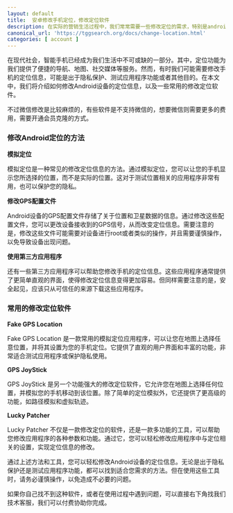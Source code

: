 ```yaml
---
layout: default
title:  安卓修改手机定位，修改定位软件
description: 在实际的营销生活过程中，我们常常需要一些修改定位的需求，特别是android 定位修改需求，陌陌修改定位、小红书修改定位、抖音修改定位、微信&qq修改定位都有需求，因此找到一款能修改定位的软件是非常重要的，那么这种软件去哪里找呢？
canonical_url: 'https://tggsearch.org/docs/change-location.html'
categories: [ account ]
---
```

在现代社会，智能手机已经成为我们生活中不可或缺的一部分。其中，定位功能为我们提供了便捷的导航、地图、社交媒体等服务。然而，有时我们可能需要修改手机的定位信息，可能是出于隐私保护、测试应用程序功能或者其他目的。在本文中，我们将介绍如何修改Android设备的定位信息，以及一些常用的修改定位软件。

不过微信修改是比较麻烦的，有些软件是不支持微信的，想要微信则需要更多的费用，需要开通会员克隆的方式。

### 修改Android定位的方法
**模拟定位**

模拟定位是一种常见的修改定位信息的方法。通过模拟定位，您可以让您的手机显示您所选择的位置，而不是实际的位置。这对于测试位置相关的应用程序非常有用，也可以保护您的隐私。

**修改GPS配置文件**

Android设备的GPS配置文件存储了关于位置和卫星数据的信息。通过修改这些配置文件，您可以更改设备接收到的GPS信号，从而改变定位信息。需要注意的是，修改这些文件可能需要对设备进行root或者类似的操作，并且需要谨慎操作，以免导致设备出现问题。

**使用第三方应用程序**

还有一些第三方应用程序可以帮助您修改手机的定位信息。这些应用程序通常提供了更简单直观的界面，使得修改定位信息变得更加容易。但同样需要注意的是，安全起见，应该只从可信任的来源下载这些应用程序。

### 常用的修改定位软件
**Fake GPS Location**

Fake GPS Location 是一款常用的模拟定位应用程序，可以让您在地图上选择任意位置，并将其设置为您的手机定位。它提供了直观的用户界面和丰富的功能，非常适合测试应用程序或保护隐私使用。

**GPS JoyStick**

GPS JoyStick 是另一个功能强大的修改定位软件，它允许您在地图上选择任何位置，并模拟您的手机移动到该位置。除了简单的定位模拟外，它还提供了更高级的功能，如路径模拟和虚拟轨迹。

**Lucky Patcher**

Lucky Patcher 不仅是一款修改定位的软件，还是一款多功能的工具，可以帮助您修改应用程序的各种参数和功能。通过它，您可以轻松修改应用程序中与定位相关的设置，实现定位信息的修改。


通过上述方法和工具，您可以轻松修改Android设备的定位信息。无论是出于隐私保护还是测试应用程序功能，都可以找到适合您需求的方法。但在使用这些工具时，请务必谨慎操作，以免造成不必要的问题。

<p class="red-text-word">
如果你自己找不到这种软件，或者在使用过程中遇到问题，可以直接右下角找我们技术客服，我们可以付费协助你完成。
</p>